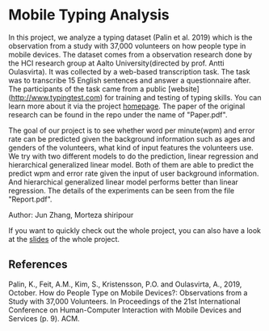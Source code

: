 # Mobile Typing Analysis
In this project, we analyze a typing dataset (Palin et al. 2019) which is the observation from a study with 37,000 volunteers on how people type in mobile devices. The dataset comes from a observation research done by the HCI research group at Aalto University(directed by prof. Antti Oulasvirta). It was collected by a web-based transcription task. The task was to transcribe 15 English sentences and answer a questionnaire after. The participants of the task came from a public [website] (http://www.typingtest.com) for training and testing of typing skills. You can learn more about it via the project [homepage](https://userinterfaces.aalto.fi/typing37k). The paper of the original research can be found in the repo under the name of "Paper.pdf". 

The goal of our project is to see whether word per minute(wpm) and error rate can be predicted given the background information such as ages and genders of the volunteers, what kind of input features the volunteers use. We try with two different models to do the prediction, linear regression and hierarchical generalized linear model. Both of them are able to predict the predict wpm and error rate given the input of user background information. And hierarchical generalized linear model performs better than linear regression. The details of the experiments can be seen from the file "Report.pdf".

Author: Jun Zhang, Morteza shiripour 

If you want to quickly check out the whole project, you can also have a look at the [slides](https://docs.google.com/presentation/d/19BC6E27o2JvS8r5PxtMApFIT-78uYQHRdh8fVlHP-ag/edit?usp=sharing) of the whole project.

## References
Palin, K., Feit, A.M., Kim, S., Kristensson, P.O. and Oulasvirta, A., 2019, October. How do People Type on Mobile Devices?: Observations from a Study with 37,000 Volunteers. In Proceedings of the 21st International Conference on Human-Computer Interaction with Mobile Devices and Services (p. 9). ACM.
